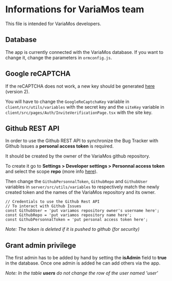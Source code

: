 # Informations for VariaMos team
This file is intended for VariaMos developers.

## Database
The app is currently connected with the VariaMos database.
If you want to change it, change the parameters in `ormconfig.js`.

## Google reCAPTCHA
If the reCAPTCHA does not work, a new key should be generated [here](https://www.google.com/recaptcha/admin/create) (version 2).

You will have to change the `GoogleReCaptchaKey` variable in `client/src/utils/variables` with the secret key and 
the `siteKey` variable in `client/src/pages/Auth/InviteVerificationPage.tsx` with the site key.

## Github REST API
In order to use the Github REST API to synchronize the Bug Tracker with Github Issues a **personal access token** is required.

It should be created by the owner of the VariaMos github repository.

To create it go to **Settings > Developer settings > Personnal access token** and select the scope **repo** (more info [here](https://docs.github.com/en/enterprise-server@3.4/authentication/keeping-your-account-and-data-secure/creating-a-personal-access-token#creating-a-token)).

Then change the `GithubPersonnalToken`, `GithubRepo` and `GithubUser` variables in `server/src/utils/variables` to respectively match the newly created token and the names of the VariaMos repository and its owner.

```
// Credentials to use the Github Rest API
// To interact with Github Issues
const GithubUser = 'put variamos repository owner's username here';
const GithubRepo = 'put variamos repository name here';
const GithubPersonnalToken = 'put personal access token here';
```

*Note: The token is deleted if it is pushed to github (for security)*

## Grant admin privilege
The first admin has to be added by hand by setting the **isAdmin** field to **true** in the database.
Once one admin is added he can add others via the app.

*Note: In the table **users** do not change the row of the user named 'user'*

